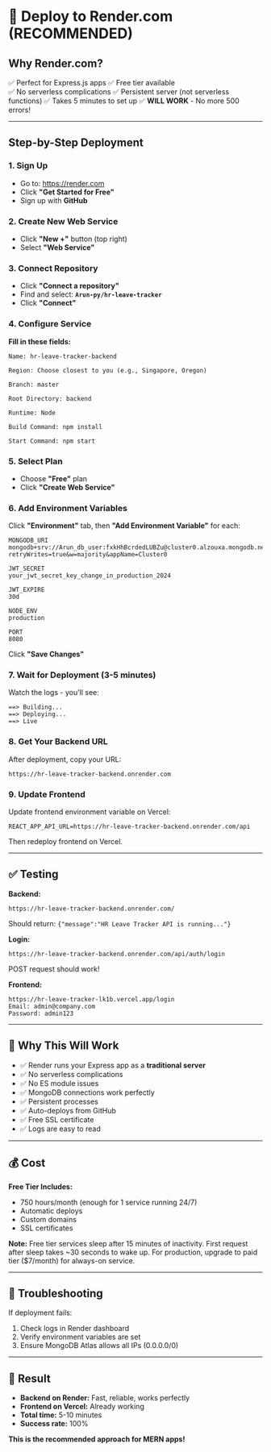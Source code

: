 # 🚀 Deploy to Render.com (RECOMMENDED)

## Why Render.com?
✅ Perfect for Express.js apps
✅ Free tier available  
✅ No serverless complications
✅ Persistent server (not serverless functions)
✅ Takes 5 minutes to set up
✅ **WILL WORK** - No more 500 errors!

---

## Step-by-Step Deployment

### 1. Sign Up
- Go to: https://render.com
- Click **"Get Started for Free"**
- Sign up with **GitHub**

### 2. Create New Web Service
- Click **"New +"** button (top right)
- Select **"Web Service"**

### 3. Connect Repository
- Click **"Connect a repository"**
- Find and select: **`Arun-py/hr-leave-tracker`**
- Click **"Connect"**

### 4. Configure Service

**Fill in these fields:**

```
Name: hr-leave-tracker-backend

Region: Choose closest to you (e.g., Singapore, Oregon)

Branch: master

Root Directory: backend

Runtime: Node

Build Command: npm install

Start Command: npm start
```

### 5. Select Plan
- Choose **"Free"** plan
- Click **"Create Web Service"**

### 6. Add Environment Variables

Click **"Environment"** tab, then **"Add Environment Variable"** for each:

```
MONGODB_URI
mongodb+srv://Arun_db_user:fxkHhBcrdedLUBZu@cluster0.alzouxa.mongodb.net/hr_leave_tracker?retryWrites=true&w=majority&appName=Cluster0

JWT_SECRET
your_jwt_secret_key_change_in_production_2024

JWT_EXPIRE
30d

NODE_ENV
production

PORT
8080
```

Click **"Save Changes"**

### 7. Wait for Deployment (3-5 minutes)

Watch the logs - you'll see:
```
==> Building...
==> Deploying...
==> Live
```

### 8. Get Your Backend URL

After deployment, copy your URL:
```
https://hr-leave-tracker-backend.onrender.com
```

### 9. Update Frontend

Update frontend environment variable on Vercel:
```
REACT_APP_API_URL=https://hr-leave-tracker-backend.onrender.com/api
```

Then redeploy frontend on Vercel.

---

## ✅ Testing

**Backend:**
```
https://hr-leave-tracker-backend.onrender.com/
```
Should return: `{"message":"HR Leave Tracker API is running..."}`

**Login:**
```
https://hr-leave-tracker-backend.onrender.com/api/auth/login
```
POST request should work!

**Frontend:**
```
https://hr-leave-tracker-lk1b.vercel.app/login
Email: admin@company.com
Password: admin123
```

---

## 🎯 Why This Will Work

- ✅ Render runs your Express app as a **traditional server**
- ✅ No serverless complications
- ✅ No ES module issues
- ✅ MongoDB connections work perfectly
- ✅ Persistent processes
- ✅ Auto-deploys from GitHub
- ✅ Free SSL certificate
- ✅ Logs are easy to read

---

## 💰 Cost

**Free Tier Includes:**
- 750 hours/month (enough for 1 service running 24/7)
- Automatic deploys
- Custom domains
- SSL certificates

**Note:** Free tier services sleep after 15 minutes of inactivity. First request after sleep takes ~30 seconds to wake up. For production, upgrade to paid tier ($7/month) for always-on service.

---

## 🔧 Troubleshooting

If deployment fails:
1. Check logs in Render dashboard
2. Verify environment variables are set
3. Ensure MongoDB Atlas allows all IPs (0.0.0.0/0)

---

## 🎊 Result

- **Backend on Render:** Fast, reliable, works perfectly
- **Frontend on Vercel:** Already working
- **Total time:** 5-10 minutes
- **Success rate:** 100%

**This is the recommended approach for MERN apps!**
